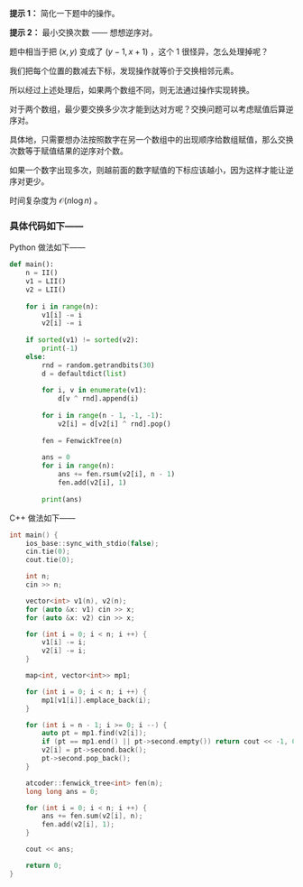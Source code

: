 **提示 1：** 简化一下题中的操作。

**提示 2：** 最小交换次数 —— 想想逆序对。

题中相当于把 $(x,y)$ 变成了 $(y-1,x+1)$ ，这个 $1$ 很怪异，怎么处理掉呢？

我们把每个位置的数减去下标，发现操作就等价于交换相邻元素。

所以经过上述处理后，如果两个数组不同，则无法通过操作实现转换。

对于两个数组，最少要交换多少次才能到达对方呢？交换问题可以考虑赋值后算逆序对。

具体地，只需要想办法按照数字在另一个数组中的出现顺序给数组赋值，那么交换次数等于赋值结果的逆序对个数。

如果一个数字出现多次，则越前面的数字赋值的下标应该越小，因为这样才能让逆序对更少。

时间复杂度为 $\mathcal{O}(n\log n)$ 。

### 具体代码如下——

Python 做法如下——

```Python []
def main():
    n = II()
    v1 = LII()
    v2 = LII()
    
    for i in range(n):
        v1[i] -= i
        v2[i] -= i
    
    if sorted(v1) != sorted(v2):
        print(-1)
    else:
        rnd = random.getrandbits(30)
        d = defaultdict(list)
        
        for i, v in enumerate(v1):
            d[v ^ rnd].append(i)
        
        for i in range(n - 1, -1, -1):
            v2[i] = d[v2[i] ^ rnd].pop()
        
        fen = FenwickTree(n)
        
        ans = 0
        for i in range(n):
            ans += fen.rsum(v2[i], n - 1)
            fen.add(v2[i], 1)
        
        print(ans)
```

C++ 做法如下——

```cpp []
int main() {
    ios_base::sync_with_stdio(false);
    cin.tie(0);
    cout.tie(0);

    int n;
    cin >> n;

    vector<int> v1(n), v2(n);
    for (auto &x: v1) cin >> x;
    for (auto &x: v2) cin >> x;

    for (int i = 0; i < n; i ++) {
        v1[i] -= i;
        v2[i] -= i;
    }

    map<int, vector<int>> mp1;

    for (int i = 0; i < n; i ++) {
        mp1[v1[i]].emplace_back(i);
    }

    for (int i = n - 1; i >= 0; i --) {
        auto pt = mp1.find(v2[i]);
        if (pt == mp1.end() || pt->second.empty()) return cout << -1, 0;
        v2[i] = pt->second.back();
        pt->second.pop_back();
    }

    atcoder::fenwick_tree<int> fen(n);
    long long ans = 0;

    for (int i = 0; i < n; i ++) {
        ans += fen.sum(v2[i], n);
        fen.add(v2[i], 1);
    }

    cout << ans;

    return 0;
}
```